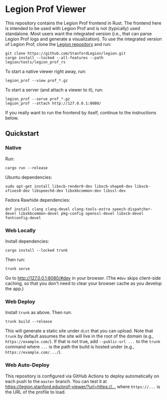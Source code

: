 # Legion Prof Viewer

This repository contains the Legion Prof frontend in Rust. The frontend here is
intended to be used with Legion Prof and is not (typically) used
standalone. Most users want the integrated version (i.e., that can parse Legion
Prof logs and generate a visualization). To use the integrated version of
Legion Prof, clone the [Legion
repository](https://github.com/StanfordLegion/legion) and run:

```
git clone https://github.com/StanfordLegion/legion.git
cargo install --locked --all-features --path legion/tools/legion_prof_rs
```

To start a native viewer right away, run:

```
legion_prof --view prof_*.gz
```

To start a server (and attach a viewer to it), run:

```
legion_prof --serve prof_*.gz
legion_prof --attach http://127.0.0.1:8080/
```

If you really want to run the frontend by itself, continue to the instructions
below.

## Quickstart

### Native

Run:

```
cargo run --release
```

Ubuntu dependencies:

```
sudo apt-get install libxcb-render0-dev libxcb-shape0-dev libxcb-xfixes0-dev libspeechd-dev libxkbcommon-dev libssl-dev
```

Fedora Rawhide dependencies:

```
dnf install clang clang-devel clang-tools-extra speech-dispatcher-devel libxkbcommon-devel pkg-config openssl-devel libxcb-devel fontconfig-devel
```

### Web Locally

Install dependencies:

```
cargo install --locked trunk
```

Then run:

```
trunk serve
```

Go to <http://127.0.0.1:8080/#dev> in your browser. (The `#dev` skips
client-side caching, so that you don't need to clear your browser cache as you
develop the app.)

### Web Deploy

Install `trunk` as above. Then run:

```
trunk build --release
```

This will generate a static site under `dist` that you can upload. Note that
`trunk` by default assumes the site will live in the root of the domain (e.g.,
`https://example.com/`). If that is not true, add `--public-url ...` to the
`trunk` command where `...` is the path the build is hosted under (e.g.,
`https://example.com/.../`).

### Web Auto-Deploy

This repository is configured via GitHub Actions to deploy automatically on
each push to the `master` branch. You can test it at
<https://legion.stanford.edu/prof-viewer/?url=https://...> where
`https://...` is the URL of the profile to load.
